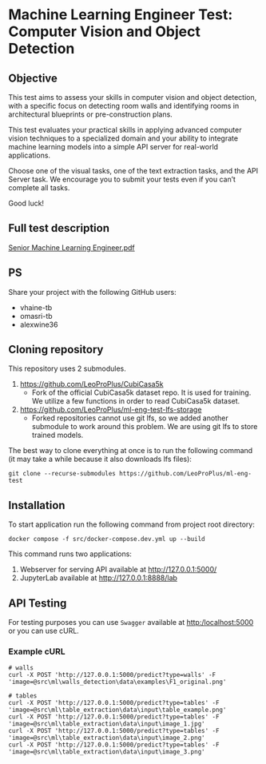 # Machine Learning Engineer Test: Computer Vision and Object Detection

## Objective
This test aims to assess your skills in computer vision and object detection, with a specific focus on detecting room walls and identifying rooms in architectural blueprints or pre-construction plans.

This test evaluates your practical skills in applying advanced computer vision techniques to a specialized domain and your ability to integrate machine learning models into a simple API server for real-world applications.

Choose one of the visual tasks, one of the text extraction tasks, and the API Server task. We encourage you to submit your tests even if you can’t complete all tasks.

Good luck!


## Full test description
[Senior Machine Learning Engineer.pdf](https://github.com/TrueBuiltSoftware/ml-eng-test/files/14545316/Senior.Machine.Learning.Engineer.1.pdf)

## PS
Share your project with the following GitHub users:
- vhaine-tb
- omasri-tb
- alexwine36

## Cloning repository
This repository uses 2 submodules.
1. https://github.com/LeoProPlus/CubiCasa5k
    - Fork of the official CubiCasa5k dataset repo. It is used for training. We utilize a few functions in order to read CubiCasa5k dataset.
2. https://github.com/LeoProPlus/ml-eng-test-lfs-storage
    - Forked repositories cannot use git lfs, so we added another submodule to work around this problem. We are using git lfs to store trained models.

 The best way to clone everything at once is to run the following command (it may take a while because it also downloads lfs files):

```
git clone --recurse-submodules https://github.com/LeoProPlus/ml-eng-test
```

## Installation

To start application run the following command from project root directory:
```
docker compose -f src/docker-compose.dev.yml up --build
```

This command runs two applications:
1. Webserver for serving API available at http://127.0.0.1:5000/
2. JupyterLab available at http://127.0.0.1:8888/lab

## API Testing
For testing purposes you can use `Swagger` available at [http:/localhost:5000](http://127.0.0.1:5000/) or you can use cURL.

### Example cURL
```
# walls
curl -X POST 'http://127.0.0.1:5000/predict?type=walls' -F 'image=@src\ml\walls_detection\data\examples\F1_original.png'

# tables
curl -X POST 'http://127.0.0.1:5000/predict?type=tables' -F 'image=@src\ml\table_extraction\data\input\table_example.png'
curl -X POST 'http://127.0.0.1:5000/predict?type=tables' -F 'image=@src\ml\table_extraction\data\input\image_1.jpg'
curl -X POST 'http://127.0.0.1:5000/predict?type=tables' -F 'image=@src\ml\table_extraction\data\input\image_2.png'
curl -X POST 'http://127.0.0.1:5000/predict?type=tables' -F 'image=@src\ml\table_extraction\data\input\image_3.png'
```
